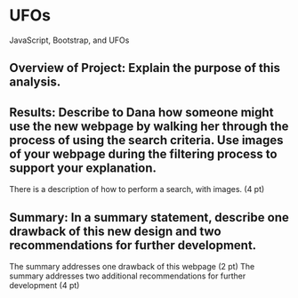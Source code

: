 # UFOs
JavaScript, Bootstrap, and UFOs

## Overview of Project: Explain the purpose of this analysis.



## Results: Describe to Dana how someone might use the new webpage by walking her through the process of using the search criteria. Use images of your webpage during the filtering process to support your explanation.

There is a description of how to perform a search, with images. (4 pt)

## Summary: In a summary statement, describe one drawback of this new design and two recommendations for further development.

The summary addresses one drawback of this webpage (2 pt)
The summary addresses two additional recommendations for further development (4 pt)
